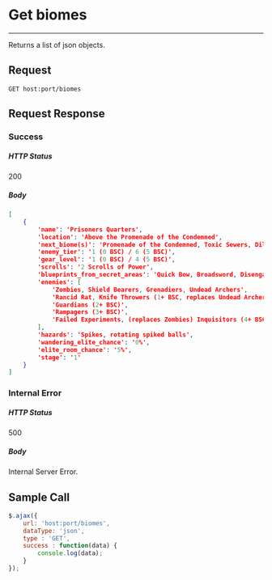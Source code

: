# Get biomes
---

Returns a list of json objects.

## Request

`GET host:port/biomes`

## Request Response

### Success

##### HTTP Status

200

##### Body

```json
[
    {
        'name': 'Prisoners Quarters',
        'location': 'Above the Promenade of the Condemned',
        'next_biome(s)': 'Promenade of the Condemned, Toxic Sewers, Dilapidated Arboretum',
        'enemy_tier': '1 (0 BSC) / 6 (5 BSC)',
        'gear_level': '1 (0 BSC) / 4 (5 BSC)',
        'scrolls': '2 Scrolls of Power',
        'blueprints_from_secret_areas': 'Quick Bow, Broadsword, Disengagement, Golden Outfit, Crowbar, HEV Outfit',
        'enemies': [
            'Zombies, Shield Bearers, Grenadiers, Undead Archers',
            'Rancid Rat, Knife Throwers (1+ BSC, replaces Undead Archers)',
            'Guardians (2+ BSC)',
            'Rampagers (3+ BSC)',
            'Failed Experiments, (replaces Zombies) Inquisitors (4+ BSC)'
        ],
        'hazards': 'Spikes, rotating spiked balls',
        'wandering_elite_chance': '0%',
        'elite_room_chance': '5%',
        'stage': '1'
    }
]
```

### Internal Error

##### HTTP Status

500

##### Body

Internal Server Error.

## Sample Call

```javascript
$.ajax({
    url: 'host:port/biomes',
    dataType: 'json',
    type : 'GET',
    success : function(data) {
        console.log(data);
    }
});
```
